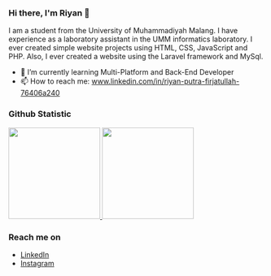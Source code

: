 ### Hi there, I'm Riyan 👋


I am a student from the University of Muhammadiyah Malang. I have experience as a laboratory assistant in the UMM informatics laboratory. I ever created simple website projects using HTML, CSS, JavaScript and PHP. Also, I ever created a website using the Laravel framework and MySql.


- 🌱 I’m currently learning Multi-Platform and Back-End Developer
- 📫 How to reach me: www.linkedin.com/in/riyan-putra-firjatullah-76406a240


### Github Statistic
<p align="left">
<a href="https://github.com/riyanputraf">
  <img height="180em" src="https://github-readme-stats-eight-theta.vercel.app/api?username=riyanputraf&show_icons=true&theme=algolia&include_all_commits=true&count_private=true"/>
  <img height="180em" src="https://github-readme-stats-eight-theta.vercel.app/api/top-langs/?username=riyanputraf&layout=compact&langs_count=8&theme=algolia"/>
</a>
</p>

### Reach me on
- <a href="www.linkedin.com/in/riyan-putra-firjatullah-76406a240">LinkedIn</a>
- <a href="https://www.instagram.com/riyanputrafirjatullah/">Instagram</a>
